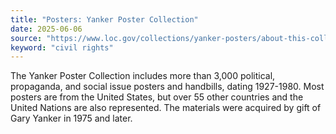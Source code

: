 ```yaml
---
title: "Posters: Yanker Poster Collection"
date: 2025-06-06
source: "https://www.loc.gov/collections/yanker-posters/about-this-collection/"
keyword: "civil rights"
---
```


The Yanker Poster Collection includes more than 3,000 political, propaganda, and social issue posters and handbills, dating 1927-1980. Most posters are from the United States, but over 55 other countries and the United Nations are also represented. The materials were acquired by gift of Gary Yanker in 1975 and later.

